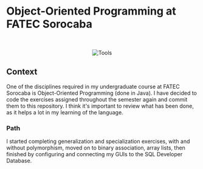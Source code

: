 # Object-Oriented Programming at FATEC Sorocaba

<br>
<div align="center">

![Tools](https://skillicons.dev/icons?i=java,github)

</div>

## Context

One of the disciplines required in my undergraduate course at FATEC Sorocaba is Object-Oriented Programming (done in Java). I have decided to code the exercises assigned throughout the semester again and commit them to this repository. I think it's important to review what has been done, as it helps a lot in my learning of the language.

### Path

I started completing generalization and specialization exercises, with and without polymorphism, moved on to binary association, array lists, then finished by configuring and connecting my GUIs to the SQL Developer Database.
